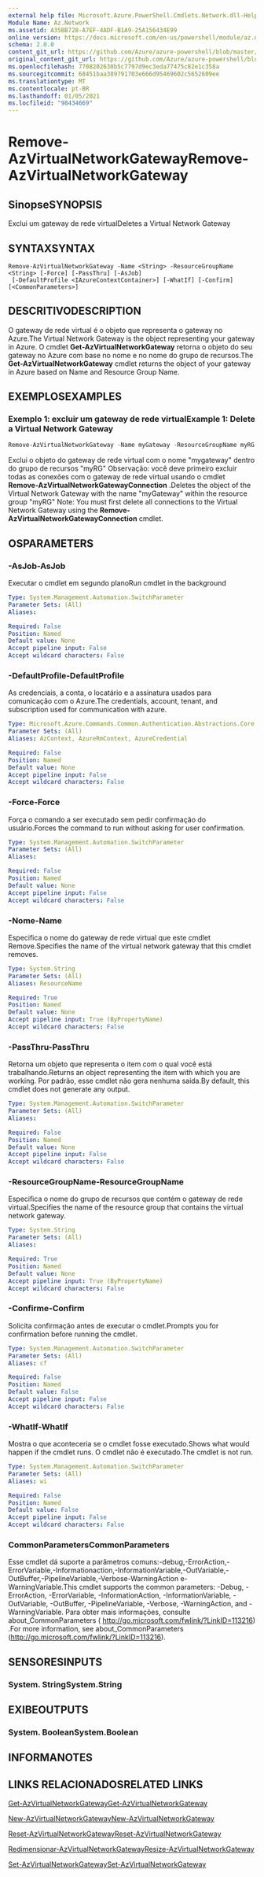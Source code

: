 ```yaml
---
external help file: Microsoft.Azure.PowerShell.Cmdlets.Network.dll-Help.xml
Module Name: Az.Network
ms.assetid: A35BB728-A7EF-4ADF-B1A9-25A156434E99
online version: https://docs.microsoft.com/en-us/powershell/module/az.network/remove-azvirtualnetworkgateway
schema: 2.0.0
content_git_url: https://github.com/Azure/azure-powershell/blob/master/src/Network/Network/help/Remove-AzVirtualNetworkGateway.md
original_content_git_url: https://github.com/Azure/azure-powershell/blob/master/src/Network/Network/help/Remove-AzVirtualNetworkGateway.md
ms.openlocfilehash: 7708202630b5c7797d9ec3eda77475c82e1c358a
ms.sourcegitcommit: 68451baa389791703e666d95469602c5652609ee
ms.translationtype: MT
ms.contentlocale: pt-BR
ms.lasthandoff: 01/05/2021
ms.locfileid: "98434669"
---
```

# <span data-ttu-id="85d0c-101">Remove-AzVirtualNetworkGateway</span><span class="sxs-lookup"><span data-stu-id="85d0c-101">Remove-AzVirtualNetworkGateway</span></span>

## <span data-ttu-id="85d0c-102">Sinopse</span><span class="sxs-lookup"><span data-stu-id="85d0c-102">SYNOPSIS</span></span>
<span data-ttu-id="85d0c-103">Exclui um gateway de rede virtual</span><span class="sxs-lookup"><span data-stu-id="85d0c-103">Deletes a Virtual Network Gateway</span></span>

## <span data-ttu-id="85d0c-104">SYNTAX</span><span class="sxs-lookup"><span data-stu-id="85d0c-104">SYNTAX</span></span>

```
Remove-AzVirtualNetworkGateway -Name <String> -ResourceGroupName <String> [-Force] [-PassThru] [-AsJob]
 [-DefaultProfile <IAzureContextContainer>] [-WhatIf] [-Confirm] [<CommonParameters>]
```

## <span data-ttu-id="85d0c-105">DESCRITIVO</span><span class="sxs-lookup"><span data-stu-id="85d0c-105">DESCRIPTION</span></span>
<span data-ttu-id="85d0c-106">O gateway de rede virtual é o objeto que representa o gateway no Azure.</span><span class="sxs-lookup"><span data-stu-id="85d0c-106">The Virtual Network Gateway is the object representing your gateway in Azure.</span></span>
<span data-ttu-id="85d0c-107">O cmdlet **Get-AzVirtualNetworkGateway** retorna o objeto do seu gateway no Azure com base no nome e no nome do grupo de recursos.</span><span class="sxs-lookup"><span data-stu-id="85d0c-107">The **Get-AzVirtualNetworkGateway** cmdlet returns the object of your gateway in Azure based on Name and Resource Group Name.</span></span>

## <span data-ttu-id="85d0c-108">EXEMPLOS</span><span class="sxs-lookup"><span data-stu-id="85d0c-108">EXAMPLES</span></span>

### <span data-ttu-id="85d0c-109">Exemplo 1: excluir um gateway de rede virtual</span><span class="sxs-lookup"><span data-stu-id="85d0c-109">Example 1: Delete a Virtual Network Gateway</span></span>
```powershell
Remove-AzVirtualNetworkGateway -Name myGateway -ResourceGroupName myRG
```

<span data-ttu-id="85d0c-110">Exclui o objeto do gateway de rede virtual com o nome "mygateway" dentro do grupo de recursos "myRG" Observação: você deve primeiro excluir todas as conexões com o gateway de rede virtual usando o cmdlet **Remove-AzVirtualNetworkGatewayConnection** .</span><span class="sxs-lookup"><span data-stu-id="85d0c-110">Deletes the object of the Virtual Network Gateway with the name "myGateway" within the resource group "myRG" Note: You must first delete all connections to the Virtual Network Gateway using the **Remove-AzVirtualNetworkGatewayConnection** cmdlet.</span></span>

## <span data-ttu-id="85d0c-111">OS</span><span class="sxs-lookup"><span data-stu-id="85d0c-111">PARAMETERS</span></span>

### <span data-ttu-id="85d0c-112">-AsJob</span><span class="sxs-lookup"><span data-stu-id="85d0c-112">-AsJob</span></span>
<span data-ttu-id="85d0c-113">Executar o cmdlet em segundo plano</span><span class="sxs-lookup"><span data-stu-id="85d0c-113">Run cmdlet in the background</span></span>

```yaml
Type: System.Management.Automation.SwitchParameter
Parameter Sets: (All)
Aliases:

Required: False
Position: Named
Default value: None
Accept pipeline input: False
Accept wildcard characters: False
```

### <span data-ttu-id="85d0c-114">-DefaultProfile</span><span class="sxs-lookup"><span data-stu-id="85d0c-114">-DefaultProfile</span></span>
<span data-ttu-id="85d0c-115">As credenciais, a conta, o locatário e a assinatura usados para comunicação com o Azure.</span><span class="sxs-lookup"><span data-stu-id="85d0c-115">The credentials, account, tenant, and subscription used for communication with azure.</span></span>

```yaml
Type: Microsoft.Azure.Commands.Common.Authentication.Abstractions.Core.IAzureContextContainer
Parameter Sets: (All)
Aliases: AzContext, AzureRmContext, AzureCredential

Required: False
Position: Named
Default value: None
Accept pipeline input: False
Accept wildcard characters: False
```

### <span data-ttu-id="85d0c-116">-Force</span><span class="sxs-lookup"><span data-stu-id="85d0c-116">-Force</span></span>
<span data-ttu-id="85d0c-117">Força o comando a ser executado sem pedir confirmação do usuário.</span><span class="sxs-lookup"><span data-stu-id="85d0c-117">Forces the command to run without asking for user confirmation.</span></span>

```yaml
Type: System.Management.Automation.SwitchParameter
Parameter Sets: (All)
Aliases:

Required: False
Position: Named
Default value: None
Accept pipeline input: False
Accept wildcard characters: False
```

### <span data-ttu-id="85d0c-118">-Nome</span><span class="sxs-lookup"><span data-stu-id="85d0c-118">-Name</span></span>
<span data-ttu-id="85d0c-119">Especifica o nome do gateway de rede virtual que este cmdlet Remove.</span><span class="sxs-lookup"><span data-stu-id="85d0c-119">Specifies the name of the virtual network gateway that this cmdlet removes.</span></span>

```yaml
Type: System.String
Parameter Sets: (All)
Aliases: ResourceName

Required: True
Position: Named
Default value: None
Accept pipeline input: True (ByPropertyName)
Accept wildcard characters: False
```

### <span data-ttu-id="85d0c-120">-PassThru</span><span class="sxs-lookup"><span data-stu-id="85d0c-120">-PassThru</span></span>
<span data-ttu-id="85d0c-121">Retorna um objeto que representa o item com o qual você está trabalhando.</span><span class="sxs-lookup"><span data-stu-id="85d0c-121">Returns an object representing the item with which you are working.</span></span>
<span data-ttu-id="85d0c-122">Por padrão, esse cmdlet não gera nenhuma saída.</span><span class="sxs-lookup"><span data-stu-id="85d0c-122">By default, this cmdlet does not generate any output.</span></span>

```yaml
Type: System.Management.Automation.SwitchParameter
Parameter Sets: (All)
Aliases:

Required: False
Position: Named
Default value: None
Accept pipeline input: False
Accept wildcard characters: False
```

### <span data-ttu-id="85d0c-123">-ResourceGroupName</span><span class="sxs-lookup"><span data-stu-id="85d0c-123">-ResourceGroupName</span></span>
<span data-ttu-id="85d0c-124">Especifica o nome do grupo de recursos que contém o gateway de rede virtual.</span><span class="sxs-lookup"><span data-stu-id="85d0c-124">Specifies the name of the resource group that contains the virtual network gateway.</span></span>

```yaml
Type: System.String
Parameter Sets: (All)
Aliases:

Required: True
Position: Named
Default value: None
Accept pipeline input: True (ByPropertyName)
Accept wildcard characters: False
```

### <span data-ttu-id="85d0c-125">-Confirme</span><span class="sxs-lookup"><span data-stu-id="85d0c-125">-Confirm</span></span>
<span data-ttu-id="85d0c-126">Solicita confirmação antes de executar o cmdlet.</span><span class="sxs-lookup"><span data-stu-id="85d0c-126">Prompts you for confirmation before running the cmdlet.</span></span>

```yaml
Type: System.Management.Automation.SwitchParameter
Parameter Sets: (All)
Aliases: cf

Required: False
Position: Named
Default value: False
Accept pipeline input: False
Accept wildcard characters: False
```

### <span data-ttu-id="85d0c-127">-WhatIf</span><span class="sxs-lookup"><span data-stu-id="85d0c-127">-WhatIf</span></span>
<span data-ttu-id="85d0c-128">Mostra o que aconteceria se o cmdlet fosse executado.</span><span class="sxs-lookup"><span data-stu-id="85d0c-128">Shows what would happen if the cmdlet runs.</span></span>
<span data-ttu-id="85d0c-129">O cmdlet não é executado.</span><span class="sxs-lookup"><span data-stu-id="85d0c-129">The cmdlet is not run.</span></span>

```yaml
Type: System.Management.Automation.SwitchParameter
Parameter Sets: (All)
Aliases: wi

Required: False
Position: Named
Default value: False
Accept pipeline input: False
Accept wildcard characters: False
```

### <span data-ttu-id="85d0c-130">CommonParameters</span><span class="sxs-lookup"><span data-stu-id="85d0c-130">CommonParameters</span></span>
<span data-ttu-id="85d0c-131">Esse cmdlet dá suporte a parâmetros comuns:-debug,-ErrorAction,-ErrorVariable,-Informationaction,-InformationVariable,-OutVariable,-OutBuffer,-PipelineVariable,-Verbose-WarningAction e-WarningVariable.</span><span class="sxs-lookup"><span data-stu-id="85d0c-131">This cmdlet supports the common parameters: -Debug, -ErrorAction, -ErrorVariable, -InformationAction, -InformationVariable, -OutVariable, -OutBuffer, -PipelineVariable, -Verbose, -WarningAction, and -WarningVariable.</span></span> <span data-ttu-id="85d0c-132">Para obter mais informações, consulte about_CommonParameters ( http://go.microsoft.com/fwlink/?LinkID=113216) .</span><span class="sxs-lookup"><span data-stu-id="85d0c-132">For more information, see about_CommonParameters (http://go.microsoft.com/fwlink/?LinkID=113216).</span></span>

## <span data-ttu-id="85d0c-133">SENSORES</span><span class="sxs-lookup"><span data-stu-id="85d0c-133">INPUTS</span></span>

### <span data-ttu-id="85d0c-134">System. String</span><span class="sxs-lookup"><span data-stu-id="85d0c-134">System.String</span></span>

## <span data-ttu-id="85d0c-135">EXIBE</span><span class="sxs-lookup"><span data-stu-id="85d0c-135">OUTPUTS</span></span>

### <span data-ttu-id="85d0c-136">System. Boolean</span><span class="sxs-lookup"><span data-stu-id="85d0c-136">System.Boolean</span></span>

## <span data-ttu-id="85d0c-137">INFORMA</span><span class="sxs-lookup"><span data-stu-id="85d0c-137">NOTES</span></span>

## <span data-ttu-id="85d0c-138">LINKS RELACIONADOS</span><span class="sxs-lookup"><span data-stu-id="85d0c-138">RELATED LINKS</span></span>

[<span data-ttu-id="85d0c-139">Get-AzVirtualNetworkGateway</span><span class="sxs-lookup"><span data-stu-id="85d0c-139">Get-AzVirtualNetworkGateway</span></span>](./Get-AzVirtualNetworkGateway.md)

[<span data-ttu-id="85d0c-140">New-AzVirtualNetworkGateway</span><span class="sxs-lookup"><span data-stu-id="85d0c-140">New-AzVirtualNetworkGateway</span></span>](./New-AzVirtualNetworkGateway.md)

[<span data-ttu-id="85d0c-141">Reset-AzVirtualNetworkGateway</span><span class="sxs-lookup"><span data-stu-id="85d0c-141">Reset-AzVirtualNetworkGateway</span></span>](./Reset-AzVirtualNetworkGateway.md)

[<span data-ttu-id="85d0c-142">Redimensionar-AzVirtualNetworkGateway</span><span class="sxs-lookup"><span data-stu-id="85d0c-142">Resize-AzVirtualNetworkGateway</span></span>](./Resize-AzVirtualNetworkGateway.md)

[<span data-ttu-id="85d0c-143">Set-AzVirtualNetworkGateway</span><span class="sxs-lookup"><span data-stu-id="85d0c-143">Set-AzVirtualNetworkGateway</span></span>](./Set-AzVirtualNetworkGateway.md)
